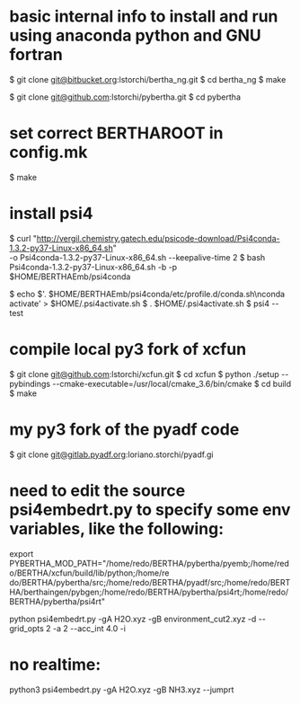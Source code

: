 # basic internal info to install and run using anaconda python and GNU fortran

$ git clone git@bitbucket.org:lstorchi/bertha_ng.git
$ cd bertha_ng
$ make


$ git clone git@github.com:lstorchi/pybertha.git
$ cd pybertha

# set correct BERTHAROOT in config.mk

$ make

# install psi4 

$  curl "http://vergil.chemistry.gatech.edu/psicode-download/Psi4conda-1.3.2-py37-Linux-x86_64.sh" \
    -o Psi4conda-1.3.2-py37-Linux-x86_64.sh --keepalive-time 2
$ bash Psi4conda-1.3.2-py37-Linux-x86_64.sh -b -p $HOME/BERTHAEmb/psi4conda

$ echo $'. $HOME/BERTHAEmb/psi4conda/etc/profile.d/conda.sh\nconda activate' > $HOME/.psi4activate.sh 
$ . $HOME/.psi4activate.sh 
$ psi4 --test

# compile local py3 fork of xcfun

$ git clone git@github.com:lstorchi/xcfun.git
$ cd xcfun 
$ python ./setup --pybindings --cmake-executable=/usr/local/cmake_3.6/bin/cmake
$ cd build 
$ make 

# my py3 fork of the pyadf code

$ git clone git@gitlab.pyadf.org:loriano.storchi/pyadf.gi


# need to edit the source psi4embedrt.py to specify some env variables, like the following:

export PYBERTHA_MOD_PATH="/home/redo/BERTHA/pybertha/pyemb;/home/redo/BERTHA/xcfun/build/lib/python;/home/re
do/BERTHA/pybertha/src;/home/redo/BERTHA/pyadf/src;/home/redo/BERTHA/berthaingen/pybgen;/home/redo/BERTHA/pybertha/psi4rt;/home/redo/BERTHA/pybertha/psi4rt"

python psi4embedrt.py -gA H2O.xyz  -gB environment_cut2.xyz  -d --grid_opts 2 -a 2 --acc_int 4.0 -i 

# no realtime:

python3 psi4embedrt.py -gA H2O.xyz -gB NH3.xyz  --jumprt



